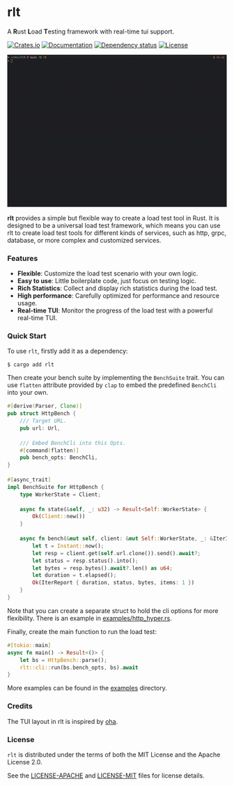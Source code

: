 # rlt


A **R**ust **L**oad **T**esting framework with real-time tui support.

[![Crates.io](https://img.shields.io/crates/v/rlt.svg)](https://crates.io/crates/rlt)
[![Documentation](https://docs.rs/rlt/badge.svg)](https://docs.rs/rlt/)
[![Dependency status](https://deps.rs/repo/github/wfxr/rlt/status.svg)](https://deps.rs/repo/github/wfxr/rlt)
[![License](https://img.shields.io/crates/l/csview.svg)](https://github.com/wfxr/rlt?tab=MIT-1-ov-file)

![Screenshot](https://raw.githubusercontent.com/wfxr/i/master/rlt-demo.gif)

**rlt** provides a simple but flexible way to create a load test tool in Rust.
It is designed to be a universal load test framework, which means you can use
rlt to create load test tools for different kinds of services, such as http, grpc,
database, or more complex and customized services.

### Features

- **Flexible**: Customize the load test scenario with your own logic.
- **Easy to use**: Little boilerplate code, just focus on testing logic.
- **Rich Statistics**: Collect and display rich statistics during the load test.
- **High performance**: Carefully optimized for performance and resource usage.
- **Real-time TUI**: Monitor the progress of the load test with a powerful real-time TUI.

### Quick Start

To use `rlt`, firstly add it as a dependency:

```
$ cargo add rlt
```
Then create your bench suite by implementing the `BenchSuite` trait.
You can use `flatten` attribute provided by `clap` to embed the predefined `BenchCli` into your own.

```rust
#[derive(Parser, Clone)]
pub struct HttpBench {
    /// Target URL.
    pub url: Url,

    /// Embed BenchCli into this Opts.
    #[command(flatten)]
    pub bench_opts: BenchCli,
}

#[async_trait]
impl BenchSuite for HttpBench {
    type WorkerState = Client;

    async fn state(&self, _: u32) -> Result<Self::WorkerState> {
        Ok(Client::new())
    }

    async fn bench(&mut self, client: &mut Self::WorkerState, _: &IterInfo) -> Result<IterReport> {
        let t = Instant::now();
        let resp = client.get(self.url.clone()).send().await?;
        let status = resp.status().into();
        let bytes = resp.bytes().await?.len() as u64;
        let duration = t.elapsed();
        Ok(IterReport { duration, status, bytes, items: 1 })
    }
}
```

Note that you can create a separate struct to hold the cli options for more flexibility. There is an example in [examples/http_hyper.rs](examples/http_hyper.rs).

Finally, create the main function to run the load test:

```rust
#[tokio::main]
async fn main() -> Result<()> {
    let bs = HttpBench::parse();
    rlt::cli::run(bs.bench_opts, bs).await
}
```

More examples can be found in the [examples](examples) directory.

### Credits

The TUI layout in rlt is inspired by [oha](https://github.com/hatoo/oha).

### License

`rlt` is distributed under the terms of both the MIT License and the Apache License 2.0.

See the [LICENSE-APACHE](LICENSE-APACHE) and [LICENSE-MIT](LICENSE-MIT) files for license details.
